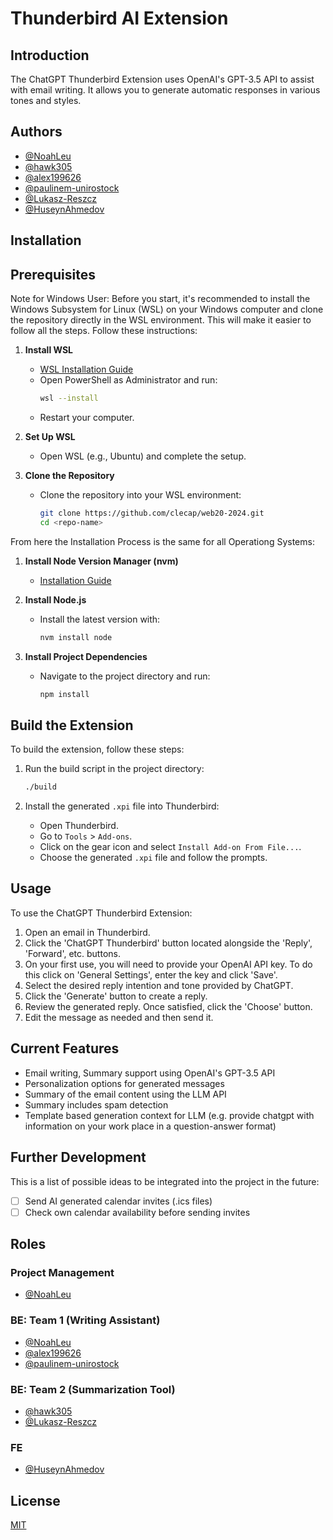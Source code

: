 # Thunderbird AI Extension

## Introduction

The ChatGPT Thunderbird Extension uses OpenAI's GPT-3.5 API to assist with email writing. It allows you to generate automatic responses in various tones and styles.

## Authors

- [@NoahLeu](https://www.github.com/NoahLeu)
- [@hawk305](https://www.github.com/hawk305)
- [@alex199626](https://www.github.com/alex199626)
- [@paulinem-unirostock](https://www.github.com/paulinem-unirostock)
- [@Lukasz-Reszcz](https://www.github.com/Lukasz-Reszcz)
- [@HuseynAhmedov](https://www.github.com/HuseynAhmedov)

## Installation

## Prerequisites

Note for Windows User: Before you start, it's recommended to install the Windows Subsystem for Linux (WSL) on your Windows computer and clone the repository directly in the WSL environment. This will make it easier to follow all the steps. Follow these instructions:

1. **Install WSL**

   - [WSL Installation Guide](https://docs.microsoft.com/en-us/windows/wsl/install)
   - Open PowerShell as Administrator and run:
     ```sh
     wsl --install
     ```
   - Restart your computer.

2. **Set Up WSL**

   - Open WSL (e.g., Ubuntu) and complete the setup.

3. **Clone the Repository**
   - Clone the repository into your WSL environment:
     ```sh
     git clone https://github.com/clecap/web20-2024.git
     cd <repo-name>
     ```

From here the Installation Process is the same for all Operationg Systems:

1. **Install Node Version Manager (nvm)**

   - [Installation Guide](https://github.com/nvm-sh/nvm#installing-and-updating)

2. **Install Node.js**

   - Install the latest version with:
     ```sh
     nvm install node
     ```

3. **Install Project Dependencies**
   - Navigate to the project directory and run:
     ```sh
     npm install
     ```

## Build the Extension

To build the extension, follow these steps:

1. Run the build script in the project directory:

   ```sh
   ./build
   ```

2. Install the generated `.xpi` file into Thunderbird:
   - Open Thunderbird.
   - Go to `Tools` > `Add-ons`.
   - Click on the gear icon and select `Install Add-on From File...`.
   - Choose the generated `.xpi` file and follow the prompts.

## Usage

To use the ChatGPT Thunderbird Extension:

1. Open an email in Thunderbird.
2. Click the 'ChatGPT Thunderbird' button located alongside the 'Reply', 'Forward', etc. buttons.
3. On your first use, you will need to provide your OpenAI API key. To do this click on 'General Settings', enter the key and click 'Save'.
4. Select the desired reply intention and tone provided by ChatGPT.
5. Click the 'Generate' button to create a reply.
6. Review the generated reply. Once satisfied, click the 'Choose' button.
7. Edit the message as needed and then send it.

## Current Features

- Email writing, Summary support using OpenAI's GPT-3.5 API
- Personalization options for generated messages
- Summary of the email content using the LLM API
- Summary includes spam detection
- Template based generation context for LLM (e.g. provide chatgpt with information on your work place in a question-answer format)

## Further Development

This is a list of possible ideas to be integrated into the project in the future:

- [ ] Send AI generated calendar invites (.ics files)
- [ ] Check own calendar availability before sending invites

## Roles

### Project Management

- [@NoahLeu](https://www.github.com/NoahLeu)

### BE: Team 1 (Writing Assistant)

- [@NoahLeu](https://www.github.com/NoahLeu)
- [@alex199626](https://www.github.com/alex199626)
- [@paulinem-unirostock](https://www.github.com/paulinem-unirostock)

### BE: Team 2 (Summarization Tool)

- [@hawk305](https://www.github.com/hawk305)
- [@Lukasz-Reszcz](https://www.github.com/Lukasz-Reszcz)

### FE

- [@HuseynAhmedov](https://www.github.com/HuseynAhmedov)

## License

[MIT](https://choosealicense.com/licenses/mit/)
